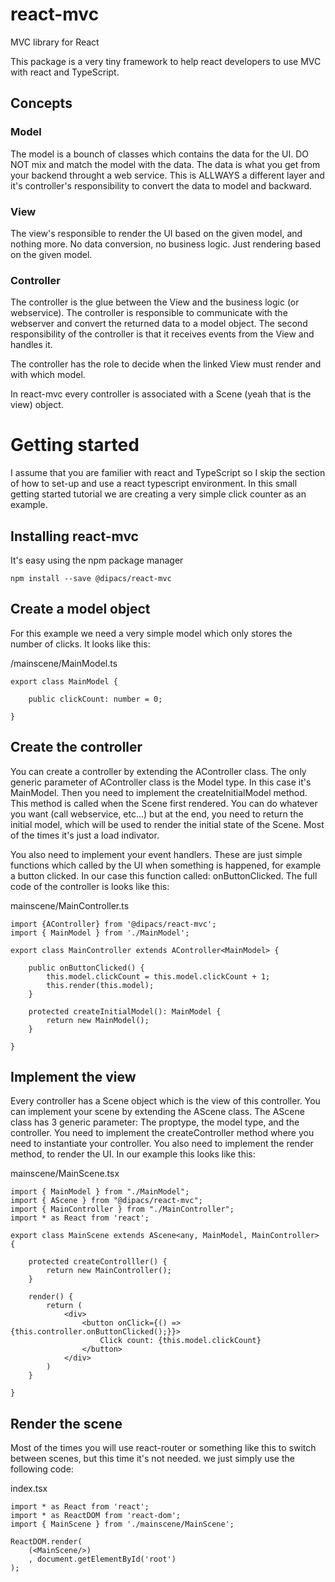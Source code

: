 # react-mvc
MVC library for React

This package is a very tiny framework to help react developers to use MVC with react and TypeScript.

## Concepts

### Model
The model is a bounch of classes which contains the data for the UI. DO NOT mix and match the model with the data. The data is what you get from your backend 
throught a web service. This is ALLWAYS a different layer and it's controller's responsibility to convert the data to model and backward.

### View
The view's responsible to render the UI based on the given model, and nothing more. No data conversion, no business logic. Just rendering based on the given model.

### Controller
The controller is the glue between the View and the business logic (or webservice). The controller is responsible to communicate with the webserver
and convert the returned data to a model object. The second responsibility of the controller is that it receives events from the View and handles it.

The controller has the role to decide when the linked View must render and with which model.

In react-mvc every controller is associated with a Scene (yeah that is the view) object.

# Getting started

I assume that you are familier with react and TypeScript so I skip the section of how to set-up and use a react typescript environment.
In this small getting started tutorial we are creating a very simple click counter as an example.

## Installing react-mvc

It's easy using the npm package manager

    npm install --save @dipacs/react-mvc
    

## Create a model object
For this example we need a very simple model which only stores the number of clicks. It looks like this:

/mainscene/MainModel.ts
```
export class MainModel {

    public clickCount: number = 0;

}
```

## Create the controller
You can create a controller by extending the AController class. The only generic parameter of AController class is the Model type.
In this case it's MainModel. Then you need to implement the createInitialModel method. This method is called when the Scene first rendered.
You can do whatever you want (call webservice, etc...) but at the end, you need to return the initial model, which will be used to render the initial state of the Scene. Most of the times it's just a load indivator.

You also need to implement your event handlers. These are just simple functions which called by the UI when something is happened, for example a button clicked.
In our case this function called: onButtonClicked. The full code of the controller is looks like this:

mainscene/MainController.ts
```
import {AController} from '@dipacs/react-mvc';
import { MainModel } from './MainModel';

export class MainController extends AController<MainModel> {

    public onButtonClicked() {
        this.model.clickCount = this.model.clickCount + 1;
        this.render(this.model);
    }
    
    protected createInitialModel(): MainModel {
        return new MainModel();
    }

}
```

## Implement the view
Every controller has a Scene object which is the view of this controller. You can implement your scene by extending the AScene class. The AScene class
has 3 generic parameter: The proptype, the model type, and the controller. You need to implement the createController method where you need to instantiate your controller.
You also need to implement the render method, to render the UI. In our example this looks like this:

mainscene/MainScene.tsx
```
import { MainModel } from "./MainModel";
import { AScene } from "@dipacs/react-mvc";
import { MainController } from "./MainController";
import * as React from 'react';

export class MainScene extends AScene<any, MainModel, MainController> {
    
    protected createControlller() {
        return new MainController();
    }    
    
    render() {
        return (
            <div>
                <button onClick={() => {this.controller.onButtonClicked();}}>
                    Click count: {this.model.clickCount}
                </button>
            </div>
        )
    }
    
}
```

## Render the scene
Most of the times you will use react-router or something like this to switch between scenes, but this time it's not needed. we just simply use the following code:

index.tsx
```
import * as React from 'react';
import * as ReactDOM from 'react-dom';
import { MainScene } from './mainscene/MainScene';

ReactDOM.render(
    (<MainScene/>)
    , document.getElementById('root')
);
```


